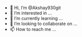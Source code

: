 - 👋 Hi, I’m @Akshay930git
- 👀 I’m interested in ...
- 🌱 I’m currently learning ...
- 💞️ I’m looking to collaborate on ...
- 📫 How to reach me ...

<!---
Akshay930git/Akshay930git is a ✨ special ✨ repository because its `README.md` (this file) appears on your GitHub profile.
You can click the Preview link to take a look at your changes.
--->
